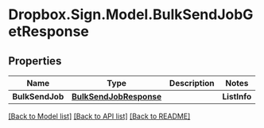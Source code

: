 # Dropbox.Sign.Model.BulkSendJobGetResponse

## Properties

Name | Type | Description | Notes
------------ | ------------- | ------------- | -------------
**BulkSendJob** | [**BulkSendJobResponse**](BulkSendJobResponse.md) |    | **ListInfo** | [**ListInfoResponse**](ListInfoResponse.md) |    | **SignatureRequests** | [**List&lt;BulkSendJobGetResponseSignatureRequests&gt;**](BulkSendJobGetResponseSignatureRequests.md) |  _t__BulkSendJobGetResponse::SIGNATURE_REQUESTS  | **Warnings** | [**List&lt;WarningResponse&gt;**](WarningResponse.md) |  _t__WarningResponse::LIST_DESCRIPTION  | [optional] 

[[Back to Model list]](../README.md#documentation-for-models) [[Back to API list]](../README.md#documentation-for-api-endpoints) [[Back to README]](../README.md)

